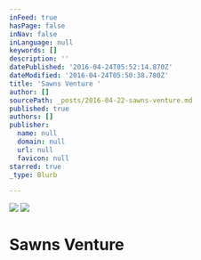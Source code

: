 ```yaml
---
inFeed: true
hasPage: false
inNav: false
inLanguage: null
keywords: []
description: ''
datePublished: '2016-04-24T05:52:14.870Z'
dateModified: '2016-04-24T05:50:38.780Z'
title: 'Sawns Venture '
author: []
sourcePath: _posts/2016-04-22-sawns-venture.md
published: true
authors: []
publisher:
  name: null
  domain: null
  url: null
  favicon: null
starred: true
_type: Blurb

---
```

![](https://the-grid-user-content.s3-us-west-2.amazonaws.com/36c4c381-ba33-4ebd-9809-36e7c9412a11.png)
![](https://the-grid-user-content.s3-us-west-2.amazonaws.com/1ab478ae-53a2-4f69-b91f-4ad723ce363d.png)

# Sawns Venture